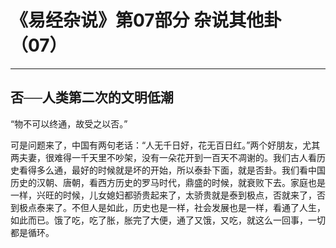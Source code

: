 # 《易经杂说》第07部分 杂说其他卦（07）

------

## 否──人类第二次的文明低潮

“物不可以终通，故受之以否。”

可是问题来了，中国有两句老话：“人无千日好，花无百日红。”两个好朋友，尤其两夫妻，很难得一千天里不吵架，没有一朵花开到一百天不凋谢的。我们古人看历史看得多么通，最好的时候就是坏的开始，所以泰卦下面，就是否卦。我们看中国历史的汉朝、唐朝，看西方历史的罗马时代，鼎盛的时候，就衰败下去。家庭也是一样，兴旺的时候，儿女媳妇都骄贵起来了，太骄贵就是泰到极点，否就来了，否到极点泰来了。不但人是如此，历史也是一样，社会发展也是一样，看通了人生，如此而已。饿了吃，吃了胀，胀完了大便，通了又饿，又吃，就这么一回事，一切都是循环。